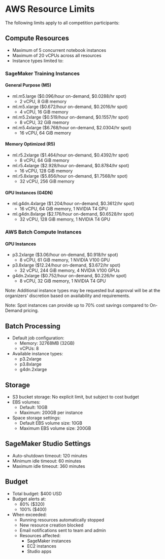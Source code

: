 # AWS Resource Limits

The following limits apply to all competition participants:

## Compute Resources
- Maximum of 5 concurrent notebook instances
- Maximum of 20 vCPUs across all resources
- Instance types limited to:

### SageMaker Training Instances

#### General Purpose (M5)
  - ml.m5.large ($0.096/hour on-demand, $0.0288/hr spot)
    - 2 vCPU, 8 GiB memory
  - ml.m5.xlarge ($0.672/hour on-demand, $0.2016/hr spot)
    - 4 vCPU, 16 GiB memory
  - ml.m5.2xlarge ($0.519/hour on-demand, $0.1557/hr spot)
    - 8 vCPU, 32 GiB memory
  - ml.m5.4xlarge ($6.768/hour on-demand, $2.0304/hr spot)
    - 16 vCPU, 64 GiB memory

#### Memory Optimized (R5)
  - ml.r5.2xlarge ($1.464/hour on-demand, $0.4392/hr spot)
    - 8 vCPU, 64 GiB memory
  - ml.r5.4xlarge ($2.928/hour on-demand, $0.8784/hr spot)
    - 16 vCPU, 128 GiB memory
  - ml.r5.8xlarge ($5.856/hour on-demand, $1.7568/hr spot)
    - 32 vCPU, 256 GiB memory

#### GPU Instances (G4DN)
  - ml.g4dn.4xlarge ($1.204/hour on-demand, $0.3612/hr spot)
    - 16 vCPU, 64 GiB memory, 1 NVIDIA T4 GPU
  - ml.g4dn.8xlarge ($2.176/hour on-demand, $0.6528/hr spot)
    - 32 vCPU, 128 GiB memory, 1 NVIDIA T4 GPU

### AWS Batch Compute Instances

#### GPU Instances
  - p3.2xlarge ($3.06/hour on-demand, $0.918/hr spot)
    - 8 vCPU, 61 GiB memory, 1 NVIDIA V100 GPU
  - p3.8xlarge ($12.24/hour on-demand, $3.672/hr spot) 
    - 32 vCPU, 244 GiB memory, 4 NVIDIA V100 GPUs
  - g4dn.2xlarge ($0.752/hour on-demand, $0.226/hr spot)
    - 8 vCPU, 32 GiB memory, 1 NVIDIA T4 GPU

Note: Additional instance types may be requested but approval will be at the organizers' discretion based on availability and requirements.

Note: Spot instances can provide up to 70% cost savings compared to On-Demand pricing.

## Batch Processing
- Default job configuration:
  - Memory: 32768MB (32GB)
  - vCPUs: 8
- Available instance types:
  - p3.2xlarge
  - p3.8xlarge
  - g4dn.2xlarge

## Storage
- S3 bucket storage: No explicit limit, but subject to cost budget
- EBS volumes: 
  - Default: 10GB
  - Maximum: 200GB per instance
- Space storage settings:
  - Default EBS volume size: 10GB
  - Maximum EBS volume size: 200GB

## SageMaker Studio Settings
- Auto-shutdown timeout: 120 minutes
- Minimum idle timeout: 60 minutes
- Maximum idle timeout: 360 minutes

## Budget
- Total budget: $400 USD
- Budget alerts at:
  - 80% ($320)
  - 100% ($400)
- When exceeded:
  - Running resources automatically stopped
  - New resource creation blocked
  - Email notifications sent to team and admin
  - Resources affected:
    - SageMaker instances
    - EC2 instances
    - Studio apps
